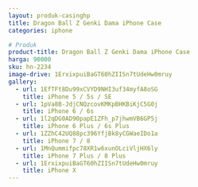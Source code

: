 ```yaml
---
layout: produk-casinghp
title: Dragon Ball Z Genki Dama iPhone Case
categories: iphone

# Produk
product-title: Dragon Ball Z Genki Dama iPhone Case
harga: 90000
sku: hn-2234
image-drive: 1ErxixpuiBaGT60hZIISn7tUdeHw0mruy
gallery:
  - url: 1EfTFt8Du99xCVYD9NHI3uf34myfA8oSG
    title: iPhone 5 / 5s / SE
  - url: 1pVa8B-JdjCNQzcovKMKpBHKBiKjC5G0j
    title: iPhone 6 / 6s
  - url: 1l2qDG0AD90papE1ZFh_p7jhwmVB6GP5j
    title: iPhone 6 Plus / 6s Plus
  - url: 1ZZhC42UQ88pc396YfjBk8yCGWaeIDo1a
    title: iPhone 7 / 8
  - url: 1MnQummifpc78XR1w6xunOLciVljHX6ly
    title: iPhone 7 Plus / 8 Plus
  - url: 1ErxixpuiBaGT60hZIISn7tUdeHw0mruy
    title: iPhone X
---
```

